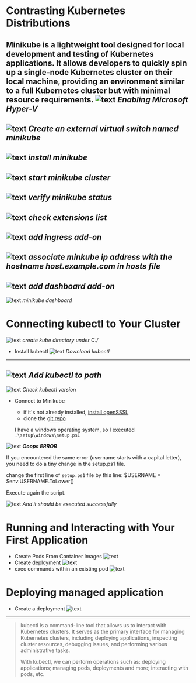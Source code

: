 # Contrasting Kubernetes Distributions
Minikube is a lightweight tool designed for local development and testing of Kubernetes applications. It allows developers to quickly spin up a single-node Kubernetes cluster on their local machine, providing an environment similar to a full Kubernetes cluster but with minimal resource requirements.
![text](scshots/enable_hyperv.png)
*Enabling Microsoft Hyper-V*
-------------------

![text](scshots/vmswitch.png)
*Create an external virtual switch named minikube*
-------------------

![text](scshots/install_minikube.png)
*install minikube*
-------------------

![text](scshots/start_minikube_cluster.png)
*start minikube cluster*
-------------------

![text](scshots/verify_minikube_status.png)
*verify minikube status*
-------------------

![text](scshots/extensions_list.png)
*check extensions list*
-------------------

![text](scshots/ingress_addons.png)
*add ingress add-on*
-------------------

![text](scshots/hosts_file_update.png)
*associate minkube ip address with the hostname host.example.com in hosts file*
-------------------

![text](scshots/dashboard_addons.png)
*add dashboard add-on*
-------------------

![text](scshots/minikube_dash.png)
*minikube dashboard*
# Connecting kubectl to Your Cluster
![text](scshots/mkdir_kube.png)
*create kube directory under C:/*
- Install kubectl
![text](scshots/download_kubcctl.png)
*Download kubectl*
-------------------

![text](scshots/add_env_kube.png)
*Add kubectl to path*
-------------------

![text](scshots/check_kubectl_version.png)
*Check kubectl version*
- Connect to Minikube
  - if it's not already installed, [install openSSSL](https://www.youtube.com/watch?v=PgP9oGGxLG0)
  - clone the [git repo](https://github.com/RedHatTraining/DO100-apps.git)

  I have a windows operating system, so I executed `.\setup\windows\setup.ps1`

![text](scshots/oops.png)
***Ooops ERROR***

If you encountered the same error (username starts with a capital letter), you need to do a tiny change in the setup.ps1 file.

change the first line of `setup.ps1` file by this line: $USERNAME = $env:USERNAME.ToLower()

Execute again the script.

![text](scshots/execute_script.png)
*And it should be executed successfully*

# Running and Interacting with Your First Application
- Create Pods From Container Images
  ![text](scshots/create_pod.png)
- Create deployment
  ![text](scshots/create_deployment.png)
- exec commands within an existing pod
  ![text](scshots/exec_ls.png)

# Deploying managed application
- Create a deployment
  ![text](scshots/create_deployment_1.png)
-------------------
>kubectl is a command-line tool that allows us to interact with Kubernetes clusters. It serves as the primary interface for managing Kubernetes clusters, including deploying applications, inspecting cluster resources, debugging issues, and performing various administrative tasks.
>
>With kubectl, we can perform operations such as: deploying applications; managing pods, deployments and more; interacting with pods, etc.
> 
